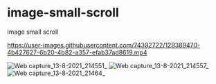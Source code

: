 # image-small-scroll
image small scroll




https://user-images.githubusercontent.com/74392722/129389470-4b427627-6b20-4b82-a357-efab37ad8619.mp4


![Web capture_13-8-2021_214551_](https://user-images.githubusercontent.com/74392722/129389208-cd774d42-c7e6-453d-b463-f4f053808366.jpeg)
![Web capture_13-8-2021_214557_](https://user-images.githubusercontent.com/74392722/129389142-498d6fa5-eb63-459d-b0d1-7213f3a6815e.jpeg)
![Web capture_13-8-2021_21464_](https://user-images.githubusercontent.com/74392722/129389120-6de44455-f354-411c-9dc0-b786b4c040d1.jpeg)
